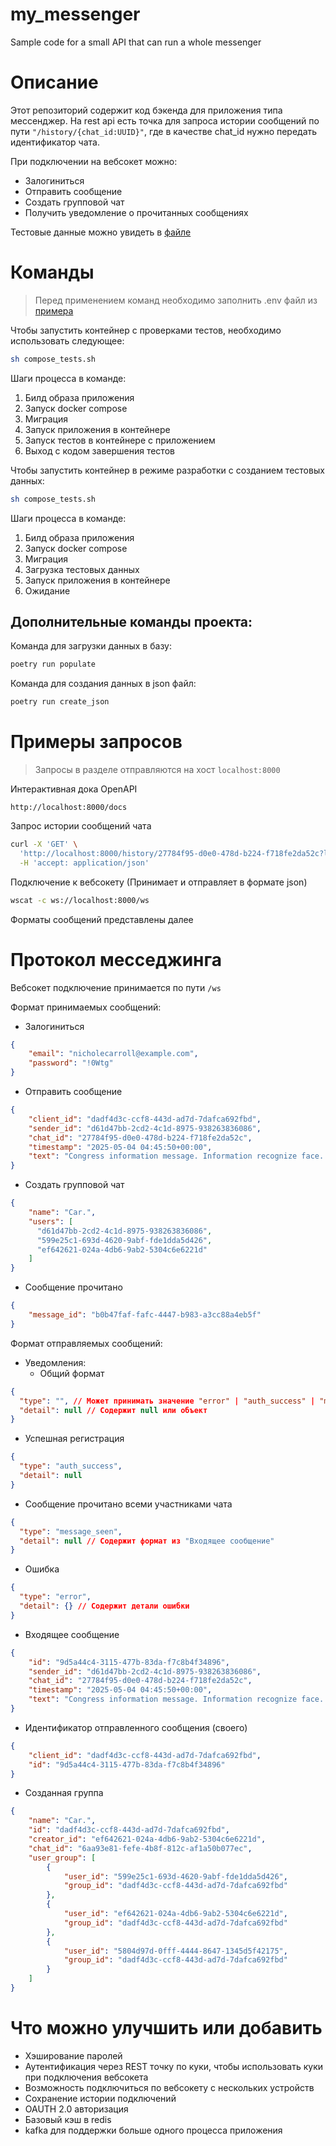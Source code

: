 # my_messenger
Sample code for a small API that can run a whole messenger 

# Описание
Этот репозиторий содержит код бэкенда для приложения типа мессенджер.
На rest api есть точка для запроса истории сообщений по пути `"/history/{chat_id:UUID}"`, где в качестве chat_id нужно передать идентификатор чата.

При подключении на вебсокет можно:
- Залогиниться
- Отправить сообщение
- Создать групповой чат
- Получить уведомление о прочитанных сообщениях

Тестовые данные можно увидеть в [файле](fake_data.json)

# Команды

> Перед применением команд необходимо заполнить .env файл из [примера](example.env)

Чтобы запустить контейнер с проверками тестов, необходимо использовать следующее:
```bash
sh compose_tests.sh
```
Шаги процесса в команде:
1. Билд образа приложения
2. Запуск docker compose
3. Миграция
4. Запуск приложения в контейнере
5. Запуск тестов в контейнере с приложением
6. Выход с кодом завершения тестов

Чтобы запустить контейнер в режиме разработки с созданием тестовых данных:
```bash
sh compose_tests.sh
```
Шаги процесса в команде:
1. Билд образа приложения
2. Запуск docker compose
3. Миграция
4. Загрузка тестовых данных
5. Запуск приложения в контейнере
6. Ожидание

## Дополнительные команды проекта:
Команда для загрузки данных в базу:
```bash
poetry run populate
```

Команда для создания данных в json файл:
```bash
poetry run create_json
```

# Примеры запросов

> Запросы в разделе отправляются на хост `localhost:8000`

Интерактивная дока OpenAPI

`http://localhost:8000/docs`

Запрос истории сообщений чата
```bash
curl -X 'GET' \
  'http://localhost:8000/history/27784f95-d0e0-478d-b224-f718fe2da52c?limit=10&offset=0' \
  -H 'accept: application/json'
```

Подключение к вебсокету (Принимает и отправляет в формате json)
```bash
wscat -c ws://localhost:8000/ws
```

Форматы сообщений представлены далее

# Протокол месседжинга
Вебсокет подключение принимается по пути `/ws`

Формат принимаемых сообщений:
- Залогиниться
```json
{
    "email": "nicholecarroll@example.com",
    "password": "!0Wtg"
}
```
- Отправить сообщение
```json
{
    "client_id": "dadf4d3c-ccf8-443d-ad7d-7dafca692fbd",
    "sender_id": "d61d47bb-2cd2-4c1d-8975-938263836086",
    "chat_id": "27784f95-d0e0-478d-b224-f718fe2da52c",
    "timestamp": "2025-05-04 04:45:50+00:00",
    "text": "Congress information message. Information recognize face. Form according toward evidence quite everybody."
}
```
- Создать групповой чат
```json
{
    "name": "Car.",
    "users": [
      "d61d47bb-2cd2-4c1d-8975-938263836086",
      "599e25c1-693d-4620-9abf-fde1dda5d426",
      "ef642621-024a-4db6-9ab2-5304c6e6221d"
    ]
}
```
- Сообщение прочитано
```json
{
    "message_id": "b0b47faf-fafc-4447-b983-a3cc88a4eb5f"
}
```


Формат отправляемых сообщений:
- Уведомления:
  - Общий формат

```json
{
  "type": "", // Может принимать значение "error" | "auth_success" | "message_seen"
  "detail": null // Содержит null или объект 
}
```
  - Успешная регистрация
```json
{
  "type": "auth_success",
  "detail": null
}
```
  - Сообщение прочитано всеми участниками чата
```json
{
  "type": "message_seen",
  "detail": null // Содержит формат из "Входящее сообщение"
}
```
  - Ошибка
```json
{
  "type": "error",
  "detail": {} // Содержит детали ошибки
}
```
- Входящее сообщение
```json
{
    "id": "9d5a44c4-3115-477b-83da-f7c8b4f34896",
    "sender_id": "d61d47bb-2cd2-4c1d-8975-938263836086",
    "chat_id": "27784f95-d0e0-478d-b224-f718fe2da52c",
    "timestamp": "2025-05-04 04:45:50+00:00",
    "text": "Congress information message. Information recognize face. Form according toward evidence quite everybody."
}
```
- Идентификатор отправленного сообщения (своего)
```json
{
    "client_id": "dadf4d3c-ccf8-443d-ad7d-7dafca692fbd",
    "id": "9d5a44c4-3115-477b-83da-f7c8b4f34896"
}
```

- Созданная группа
```json
{
    "name": "Car.",
    "id": "dadf4d3c-ccf8-443d-ad7d-7dafca692fbd",
    "creator_id": "ef642621-024a-4db6-9ab2-5304c6e6221d",
    "chat_id": "6aa93e81-fefe-4b8f-812c-af1a50b077ec",
    "user_group": [
        {
            "user_id": "599e25c1-693d-4620-9abf-fde1dda5d426",
            "group_id": "dadf4d3c-ccf8-443d-ad7d-7dafca692fbd"
        },
        {
            "user_id": "ef642621-024a-4db6-9ab2-5304c6e6221d",
            "group_id": "dadf4d3c-ccf8-443d-ad7d-7dafca692fbd"
        },
        {
            "user_id": "5804d97d-0fff-4444-8647-1345d5f42175",
            "group_id": "dadf4d3c-ccf8-443d-ad7d-7dafca692fbd"
        }
    ]
}
```

# Что можно улучшить или добавить
- Хэширование паролей
- Аутентификация через REST точку по куки, чтобы использовать куки при подключения вебсокета
- Возможность подключиться по вебсокету с нескольких устройств
- Сохранение истории подключений
- OAUTH 2.0 авторизация
- Базовый кэш в redis
- kafka для поддержки больше одного процесса приложения
